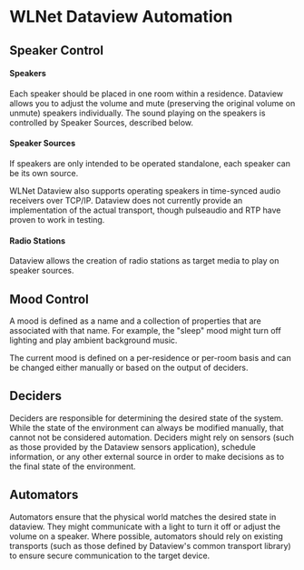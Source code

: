 WLNet Dataview Automation
=========================

Speaker Control
----

#### Speakers

Each speaker should be placed in one room within a residence. Dataview allows you to adjust the volume and mute (preserving the original volume on unmute) speakers individually. The sound playing on the speakers is controlled by Speaker Sources, described below.

#### Speaker Sources

If speakers are only intended to be operated standalone, each speaker can be its own source.

WLNet Dataview also supports operating speakers in time-synced audio receivers over TCP/IP. Dataview does not currently provide an implementation of the actual transport, though pulseaudio and RTP have proven to work in testing.

#### Radio Stations

Dataview allows the creation of radio stations as target media to play on speaker sources.


Mood Control
----

A mood is defined as a name and a collection of properties that are associated with that name. For example, the "sleep" mood might turn off lighting and play ambient background music.

The current mood is defined on a per-residence or per-room basis and can be changed either manually or based on the output of deciders.


Deciders
----

Deciders are responsible for determining the desired state of the system. While the state of the environment can always be modified manually, that cannot not be considered automation. Deciders might rely on sensors (such as those provided by the Dataview sensors application), schedule information, or any other external source in order to make decisions as to the final state of the environment.

Automators
----

Automators ensure that the physical world matches the desired state in dataview. They might communicate with a light to turn it off or adjust the volume on a speaker. Where possible, automators should rely on existing transports (such as those defined by Dataview's common transport library) to ensure secure communication to the target device.